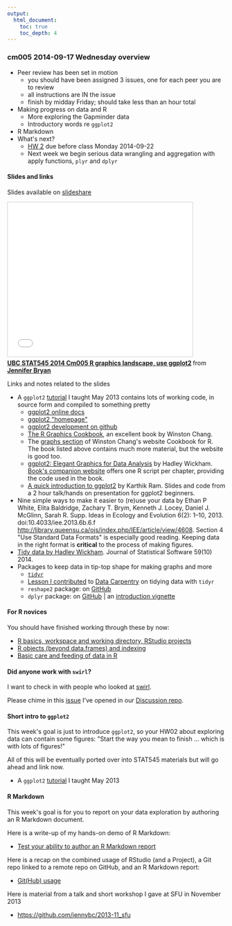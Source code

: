 ```yaml
---
output:
  html_document:
    toc: true
    toc_depth: 4
---
```


### cm005 2014-09-17 Wednesday overview

  * Peer review has been set in motion
    - you should have been assigned 3 issues, one for each peer you are to review
    - all instructions are IN the issue
    - finish by midday Friday; should take less than an hour total
  * Making progress on data and R
    - More exploring the Gapminder data
    - Introductory words re `ggplot2`
  * R Markdown
  * What's next?
    - [HW 2](hw02_explore-gapminder-use-rmarkdown.html) due before class Monday 2014-09-22
    - Next week we begin serious data wrangling and aggregation with apply functions, `plyr` and `dplyr`
    
#### Slides and links

Slides available on [slideshare](http://www.slideshare.net/jenniferbryan5811/cm005-intro-ggplot2)

<iframe src="//www.slideshare.net/slideshow/embed_code/39204474" width="427" height="356" frameborder="0" marginwidth="0" marginheight="0" scrolling="no" style="border:1px solid #CCC; border-width:1px; margin-bottom:5px; max-width: 100%;" allowfullscreen> </iframe> <div style="margin-bottom:5px"> <strong> <a href="https://www.slideshare.net/jenniferbryan5811/cm005-intro-ggplot2" title="UBC STAT545 2014 Cm005 R graphics landscape, use ggplot2" target="_blank">UBC STAT545 2014 Cm005 R graphics landscape, use ggplot2</a> </strong> from <strong><a href="http://www.slideshare.net/jenniferbryan5811" target="_blank">Jennifer Bryan</a></strong> </div>

Links and notes related to the slides

  * A `ggplot2` [tutorial](https://github.com/jennybc/ggplot2-tutorial) I taught May 2013 contains lots of working code, in source form and compiled to something pretty
    - [ggplot2 online docs](http://docs.ggplot2.org/current/)
    - [ggplot2 "homepage"](http://ggplot2.org)
    - [ggplot2 development on github](https://github.com/hadley/ggplot2) 
    - [The R Graphics Cookbook](http://shop.oreilly.com/product/0636920023135.do), an excellent book by Winston Chang.
    - The [graphs section](http://www.cookbook-r.com/Graphs/) of Winston Chang's website Cookbook for R. The book listed above contains much more material, but the website is good too.
    - [ggplot2: Elegant Graphics for Data Analysis](http://www.amazon.com/dp/0387981403/ref=cm_sw_su_dp?tag=ggplot2-20) by Hadley Wickham. [Book's companion website](http://ggplot2.org/book/) offers one R script per chapter, providing the code used in the book.
    - [A quick introduction to ggplot2](http://inundata.org/2013/04/10/a-quick-introduction-to-ggplot2/) by Karthik Ram. Slides and code from a 2 hour talk/hands on presentation for ggplot2 beginners.
  * Nine simple ways to make it easier to (re)use your data by Ethan P White, Elita Baldridge, Zachary T. Brym, Kenneth J. Locey, Daniel J. McGlinn, Sarah R. Supp. Ideas in Ecology and Evolution 6(2): 1–10, 2013. doi:10.4033/iee.2013.6b.6.f <http://library.queensu.ca/ojs/index.php/IEE/article/view/4608>. Section 4 "Use Standard Data Formats" is especially good reading. Keeping data in the right format is __critical__ to the process of making figures.
  * [Tidy data by Hadley Wickham](http://www.jstatsoft.org/v59/i10). Journal of Statistical Software 59(10) 2014.  
  * Packages to keep data in tip-top shape for making graphs and more
    - [`tidyr`](https://github.com/hadley/tidyr)
    - [Lesson I contributed](bit002_tidying-lotr-data.html) to [Data Carpentry](http://software-carpentry.org/blog/2014/05/our-first-data-carpentry-workshop.html) on tidying data with `tidyr`
    - `reshape2` package: on [GitHub](https://github.com/hadley/reshape)
    - `dplyr` package: on [GitHub](https://github.com/hadley/dplyr) | an [introduction vignette](http://cran.rstudio.com/web/packages/dplyr/vignettes/introduction.html)

#### For R novices

You should have finished working through these by now:

  * [R basics, workspace and working directory, RStudio projects](block002_hello-r-workspace-wd-project.html)
  * [R objects (beyond data.frames) and indexing](block004_basic-r-objects.html)
  * [Basic care and feeding of data in R](block006_care-feeding-data.html)

#### Did anyone work with `swirl`?

I want to check in with people who looked at [swirl](http://swirlstats.com).

Please chime in this [issue](https://github.com/STAT545-UBC/Discussion/issues/10) I've opened in our [Discussion repo](https://github.com/STAT545-UBC/Discussion).

#### Short intro to `ggplot2`

This week's goal is just to introduce `ggplot2`, so your HW02 about exploring data can contain some figures: "Start the way you mean to finish ... which is with lots of figures!"

All of this will be eventually ported over into STAT545 materials but will go ahead and link now.

  * A `ggplot2` [tutorial](https://github.com/jennybc/ggplot2-tutorial) I taught May 2013

#### R Markdown

This week's goal is for you to report on your data exploration by authoring an R Markdown document.

Here is a write-up of my hands-on demo of R Markdown:

  * [Test your ability to author an R Markdown report](block007_first-use-rmarkdown.html)
  
Here is a recap on the combined usage of RStudio (and a Project), a Git repo linked to a remote repo on GitHub, and an R Markdown report:

  * [Git(Hub) usage](block008_git-usage.html)

Here is material from a talk and short workshop I gave at SFU in November 2013

  * <https://github.com/jennybc/2013-11_sfu>
  
